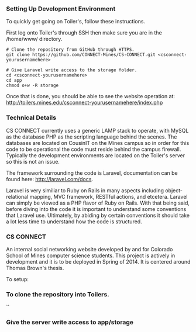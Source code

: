 ### Setting Up Development Environment
To quickly get going on Toiler's, follow these instructions.

First log onto Toiler's through SSH then make sure you are in the /home/www/ directory.
```shell
# Clone the repository from GitHub through HTTPS.
git clone https://github.com/CONNECT-Mines/CS-CONNECT.git <csconnect-yourusernamehere>

# Give Laravel write access to the storage folder.
cd <csconnect-yourusernamehere>
cd app
chmod o+w -R storage
```
Once that is done, you should be able to see the website operation at: http://toilers.mines.edu/csconnect-yourusernamehere/index.php

### Technical Details
CS CONNECT currently uses a generic LAMP stack to operate, with MySQL as the database PHP as the scripting language behind the scenes. The databases are located on CousinIT on the Mines campus so in order for this code to be operational the code must reside behind the campus firewall. Typically the development environments are located on the Toiler's server so this is not an issue.

The framework surrounding the code is Laravel, documentation can be found here: http://laravel.com/docs.

Laravel is very similiar to Ruby on Rails in many aspects including object-relational mapping, MVC framework, RESTful actions, and etcetera. Laravel can simply be viewed as a PHP flavor of Ruby on Rails. With that being said, before diving into the code it is important to understand some conventions that Laravel use. Ultimately, by abiding by certain conventions it should take a lot less time to understand how the code is structured.

### CS CONNECT
An internal social networking website developed by and for Colorado School of Mines computer science students. This project is actively in development and it is to be deployed in Spring of 2014. It is centered around Thomas Brown's thesis.




To setup:

### To clone the repository into Toilers.
``

### Give the server write access to app/storage

